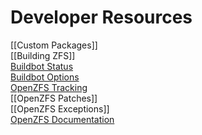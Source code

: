 # Developer Resources

[[Custom Packages]]  
[[Building ZFS]]  
[Buildbot Status][buildbot-status]  
[Buildbot Options][control-buildbot]  
[OpenZFS Tracking][openzfs-tracking]  
[[OpenZFS Patches]]  
[[OpenZFS Exceptions]]  
[OpenZFS Documentation][openzfs-devel]  

[openzfs-devel]: http://open-zfs.org/wiki/Developer_resources
[openzfs-tracking]: http://build.zfsonlinux.org/openzfs-tracking.html
[buildbot-status]: http://build.zfsonlinux.org/tgrid?length=100&branch=master&category=Tests&rev_order=desc
[control-buildbot]: https://github.com/zfsonlinux/zfs/wiki/Buildbot-Options